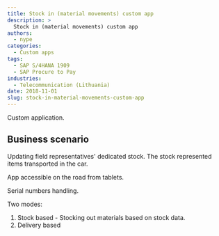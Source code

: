 ```yaml
---
title: Stock in (material movements) custom app
description: >
  Stock in (material movements) custom app
authors:
  - nype
categories:
  - Custom apps
tags:
  - SAP S/4HANA 1909
  - SAP Procure to Pay 
industries:
  - Telecommunication (Lithuania)
date: 2018-11-01
slug: stock-in-material-movements-custom-app
---
```


<!-- more -->

Custom application. 

## Business scenario

Updating field representatives' dedicated stock. The stock represented items transported in the car. 

App accessible on the road from tablets.

Serial numbers handling.

Two modes:

1. Stock based - Stocking out materials based on stock data.<br>
2. Delivery based










